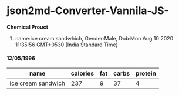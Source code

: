 # json2md-Converter-Vannila-JS-





**Chemical Prouct**


 1. 
    name:ice cream sandwhich,
    Gender:Male,
    Dob:Mon Aug 10 2020 11:35:56 GMT+0530 (India Standard Time)

#### 12/05/1996
name | calories | fat | carbs | protein
--- | --- | --- | --- | ---
Ice cream sandwich | 237 | 9 | 37 | 4


